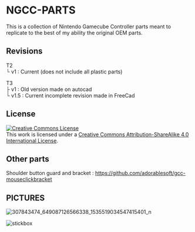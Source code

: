 # NGCC-PARTS
This is a collection of Nintendo Gamecube Controller parts meant to replicate to the best of my ability the original OEM parts. 

## Revisions
T2<br>
└ v1 : Current (does not include all plastic parts)

T3<br>
├ v1 : Old version made on autocad<br>
└ v1.5 : Current incomplete revision made in FreeCad

## License
<a rel="license" href="http://creativecommons.org/licenses/by-sa/4.0/"><img alt="Creative Commons License" style="border-width:0" src="https://i.creativecommons.org/l/by-sa/4.0/88x31.png" /></a><br />This work is licensed under a <a rel="license" href="http://creativecommons.org/licenses/by-sa/4.0/">Creative Commons Attribution-ShareAlike 4.0 International License</a>.

## Other parts
Shoulder button guard and bracket : https://github.com/adorablesoft/gcc-mouseclickbracket

## PICTURES

![307843474_649087126566338_1535519034547415401_n](https://user-images.githubusercontent.com/81380488/192124472-e0dc0796-5be3-4175-8ec9-f58bda03c2dd.jpg)

![stickbox](https://user-images.githubusercontent.com/81380488/192124635-daa8ff06-1faf-4b03-aba3-9552acf8205b.png)

